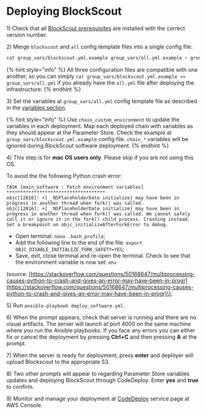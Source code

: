 # Deploying BlockScout

1\) Check that all [BlockScout prerequisites](prerequisites.md#infrastructure-prerequisites) are installed with the correct version number.

2\) Merge `blockscout` and `all` config template files into a single config file:

```bash
cat group_vars/blockscout.yml.example group_vars/all.yml.example > group_vars/all.yml
```

{% hint style="info" %}
All three configuration files are compatible with one another, so you can simply `cat group_vars/blockscout.yml.example >> group_vars/all.yml` if you already have the `all.yml` file after deploying the infrastructure.
{% endhint %}

3\) Set the variables at `group_vars/all.yml` config template file as described in the [variables section](variables.md).

{% hint style="info" %}
Use `chain_custom_environment` to update the variables in each deployment. Map each deployed chain with variables as they should appear at the Parameter Store. Check the example at `group_vars/blockscout.yml.example` config file. `chain_*` variables will be ignored during BlockScout software deployment.
{% endhint %}

4\) This step is for **mac OS users only**. Please skip if you are not using this OS.

To avoid the the following Python crash error:

```text
TASK [main_software : Fetch environment variables] ************************************
objc[12816]: +[__NSPlaceholderDate initialize] may have been in progress in another thread when fork() was called.
objc[12816]: +[__NSPlaceholderDate initialize] may have been in progress in another thread when fork() was called. We cannot safely call it or ignore it in the fork() child process. Crashing instead. Set a breakpoint on objc_initializeAfterForkError to debug.
```

* Open terminal: `nano .bash_profile`;
* Add the following line to the end of the file: `export OBJC_DISABLE_INITIALIZE_FORK_SAFETY=YES`;
* Save, exit, close terminal and re-open the terminal. Check to see that the environment variable is now set: `env`

\(source: [https://stackoverflow.com/questions/50168647/multiprocessing-causes-python-to-crash-and-gives-an-error-may-have-been-in-progr](https://stackoverflow.com/questions/50168647/multiprocessing-causes-python-to-crash-and-gives-an-error-may-have-been-in-progr)\);

5\) Run `ansible-playbook deploy_software.yml`.

6\) When the prompt appears, check that server is running and there are no visual artifacts. The server will launch at port 4000 on the same machine where you run the Ansible playbooks. If you face any errors you can either fix or cancel the deployment by pressing **Ctrl+C** and then pressing **A** at the prompt.

7\) When the server is ready for deployment, press **enter** and deployer will upload Blockscout to the appropriate S3.

8\) Two other prompts will appear to regarding Parameter Store variables updates and deploying BlockScout through CodeDeploy. Enter **yes** and **true** to confirm.

9\) Monitor and manage your deployment at [CodeDeploy](https://console.aws.amazon.com/codesuite/codedeploy/applications) service page at AWS Console.

